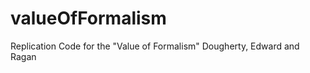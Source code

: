 valueOfFormalism
================

Replication Code for the "Value of Formalism" Dougherty, Edward and Ragan
